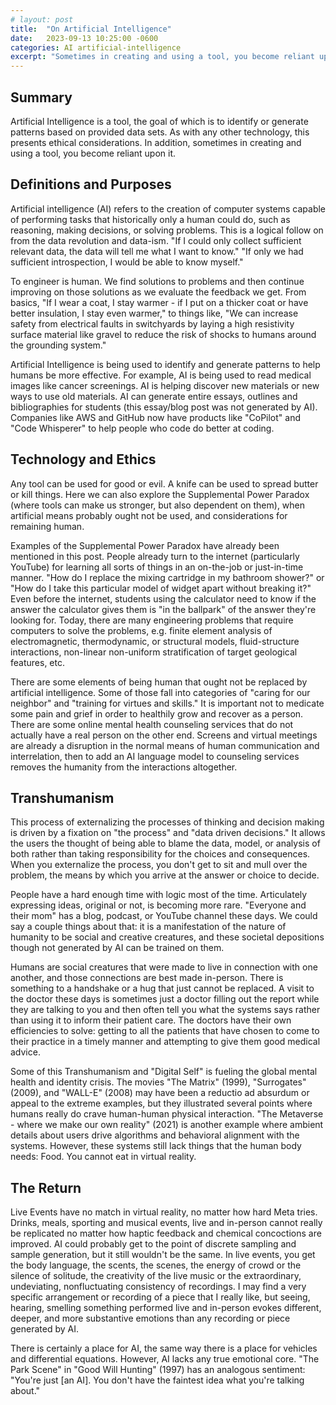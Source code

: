```yaml
---
# layout: post
title:  "On Artificial Intelligence"
date:   2023-09-13 10:25:00 -0600
categories: AI artificial-intelligence
excerpt: "Sometimes in creating and using a tool, you become reliant upon it."
---
```

## Summary
Artificial Intelligence is a tool, the goal of which is to identify or generate patterns based on provided data sets. As with any other technology, this presents ethical considerations. In addition, sometimes in creating and using a tool, you become reliant upon it.

## Definitions and Purposes
Artificial intelligence (AI) refers to the creation of computer systems capable of performing tasks that historically only a human could do, such as reasoning, making decisions, or solving problems. This is a logical follow on from the data revolution and data-ism. "If I could only collect sufficient relevant data, the data will tell me what I want to know." "If only we had sufficient introspection, I would be able to know myself."

To engineer is human. We find solutions to problems and then continue improving on those solutions as we evaluate the feedback we get. From basics, "If I wear a coat, I stay warmer - if I put on a thicker coat or have better insulation, I stay even warmer," to things like, "We can increase safety from electrical faults in switchyards by laying a high resistivity surface material like gravel to reduce the risk of shocks to humans around the grounding system."

Artificial Intelligence is being used to identify and generate patterns to help humans be more effective. For example, AI is being used to read medical images like cancer screenings. AI is helping discover new materials or new ways to use old materials. AI can generate entire essays, outlines and bibliographies for students (this essay/blog post was not generated by AI). Companies like AWS and GitHub now have products like "CoPilot" and "Code Whisperer" to help people who code do better at coding.

## Technology and Ethics
Any tool can be used for good or evil. A knife can be used to spread butter or kill things. Here we can also explore the Supplemental Power Paradox (where tools can make us stronger, but also dependent on them), when artificial means probably ought not be used, and considerations for remaining human.

Examples of the Supplemental Power Paradox have already been mentioned in this post. People already turn to the internet (particularly YouTube) for learning all sorts of things in an on-the-job or just-in-time manner. "How do I replace the mixing cartridge in my bathroom shower?" or "How do I take this particular model of widget apart without breaking it?" Even before the internet, students using the calculator need to know if the answer the calculator gives them is "in the ballpark" of the answer they're looking for. Today, there are many engineering problems that require computers to solve the problems, e.g. finite element analysis of electromagnetic, thermodynamic, or structural models, fluid-structure interactions, non-linear non-uniform stratification of target geological features, etc.

There are some elements of being human that ought not be replaced by artificial intelligence. Some of those fall into categories of "caring for our neighbor" and "training for virtues and skills." It is important not to medicate some pain and grief in order to healthily grow and recover as a person. There are some online mental health counseling services that do not actually have a real person on the other end. Screens and virtual meetings are already a disruption in the normal means of human communication and interrelation, then to add an AI language model to counseling services removes the humanity from the interactions altogether.

## Transhumanism
This process of externalizing the processes of thinking and decision making is driven by a fixation on "the process" and "data driven decisions." It allows the users the thought of being able to blame the data, model, or analysis of both rather than taking responsibility for the choices and consequences. When you externalize the process, you don't get to sit and mull over the problem, the means by which you arrive at the answer or choice to decide.

People have a hard enough time with logic most of the time. Articulately expressing ideas, original or not, is becoming more rare. "Everyone and their mom" has a blog, podcast, or YouTube channel these days. We could say a couple things about that: it is a manifestation of the nature of humanity to be social and creative creatures, and these societal depositions though not generated by AI can be trained on them.

Humans are social creatures that were made to live in connection with one another, and those connections are best made in-person. There is something to a handshake or a hug that just cannot be replaced. A visit to the doctor these days is sometimes just a doctor filling out the report while they are talking to you and then often tell you what the systems says rather than using it to inform their patient care. The doctors have their own efficiencies to solve: getting to all the patients that have chosen to come to their practice in a timely manner and attempting to give them good medical advice.

Some of this Transhumanism and "Digital Self" is fueling the global mental health and identity crisis. The movies "The Matrix" (1999), "Surrogates" (2009), and "WALL-E" (2008) may have been a reductio ad absurdum or appeal to the extreme examples, but they illustrated several points where humans really do crave human-human physical interaction. "The Metaverse - where we make our own reality" (2021) is another example where ambient details about users drive algorithms and behavioral alignment with the systems. However, these systems still lack things that the human body needs: Food. You cannot eat in virtual reality.

## The Return
Live Events have no match in virtual reality, no matter how hard Meta tries. Drinks, meals, sporting and musical events, live and in-person cannot really be replicated no matter how haptic feedback and chemical concoctions are improved. AI could probably get to the point of discrete sampling and sample generation, but it still wouldn't be the same. In live events, you get the body language, the scents, the scenes, the energy of crowd or the silence of solitude, the creativity of the live music or the extraordinary, undeviating, nonfluctuating consistency of recordings. I may find a very specific arrangement or recording of a piece that I really like, but seeing, hearing, smelling something performed live and in-person evokes different, deeper, and more substantive emotions than any recording or piece generated by AI.

There is certainly a place for AI, the same way there is a place for vehicles and differential equations. However, AI lacks any true emotional core. "The Park Scene" in "Good Will Hunting" (1997) has an analogous sentiment: "You're just [an AI]. You don't have the faintest idea what you're talking about."
